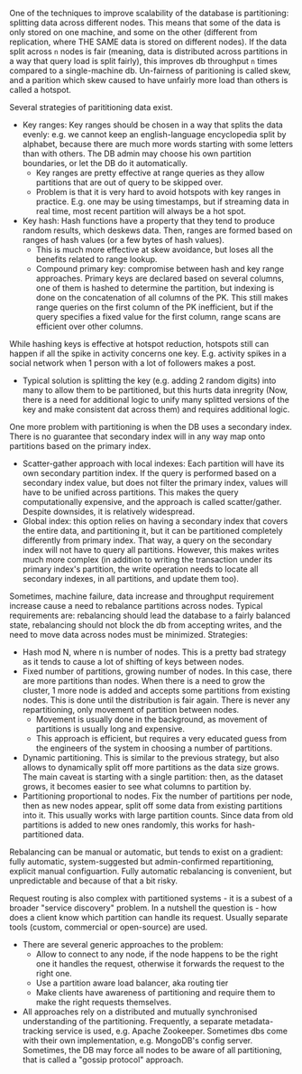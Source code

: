 One of the techniques to improve scalability of the database is partitioning: splitting data across different nodes. This means that some of the data is only stored on one machine, and some on the other (different from replication, where THE SAME data is stored on different nodes). 
If the data split across `n` nodes is fair (meaning, data is distributed across partitions in a way that query load is split fairly), this improves db throughput `n` times compared to a single-machine db. Un-fairness of paritioning is called skew, and a parition which skew caused to have unfairly more load than others is called a hotspot.

Several strategies of parititioning data exist. 
- 	Key ranges: Key ranges should be chosen in a way that splits the data evenly: e.g. we cannot keep an english-language encyclopedia split by alphabet, because there are much more words starting with some letters than with others. The DB admin may choose his own partition boundaries, or let the DB do it automatically.
	- Key ranges are pretty effective at range queries as they allow partitions that are out of query to be skipped over.
	- Problem is that it is very hard to avoid hotspots with key ranges in practice. E.g. one may be using timestamps, but if streaming data in real time, most recent partition will always be a hot spot.
- Key hash: Hash functions have a property that they tend to produce random results, which deskews data. Then, ranges are formed based on ranges of hash values (or a few bytes of hash values).
	- This is much more effective at skew avoidance, but loses all the benefits related to range lookup.
	- Compound primary key: compromise between hash and key range approaches. Primary keys are declared based on several columns, one of them is hashed to determine the partition, but indexing is done on the concatenation of all columns of the PK. This still makes range queries on the first column of the PK inefficient, but if the query specifies a fixed value for the first column, range scans are efficient over other columns.
	
	
While hashing keys is effective at hotspot reduction, hotspots still can happen if all the spike in activity concerns one key. E.g. activity spikes in a social network when 1 person with a lot of followers makes a post. 
- Typical solution is splitting the key (e.g. adding 2 random digits) into many to allow them to be partitioned, but this hurts data inregrity (Now, there is a need for additional logic to unify many splitted versions of the key and make consistent dat across them) and requires additional logic.

One more problem with partitioning is when the DB uses a secondary index. There is no guarantee that secondary index will in any way map onto partitions based on the primary index. 
- Scatter-gather approach with local indexes: Each partition will have its own secondary partition index. If the query is performed based on a secondary index value, but does not filter the primary index, values will have to be unified across partitions. This makes the query computationally expensive, and the approach is called scatter/gather. Despite downsides, it is relatively widespread.
- Global index: this option relies on having a secondary index that covers the entire data, and partitioning it, but it can be partitioned completely differently from primary index. That way, a query on the secondary index will not have to query all partitions. However, this makes writes much more complex (in addition to writing the transaction under its primary index's partition, the write operation needs to locate all secondary indexes, in all partitions, and update them too). 

Sometimes, machine failure, data increase and throughput requirement increase cause a need to rebalance partitions across nodes. Typical requirements are: rebalancing should lead the database to a fairly balanced state, rebalancing should not block the db from accepting writes, and the need to move data across nodes must be minimized.
Strategies:
 - Hash mod N, where n is number of nodes. This is a pretty bad strategy as it tends to cause a lot of shifting of keys between nodes.
 - Fixed number of partitions, growing number of nodes. In this case, there are more partitions than nodes. When there is a need to grow the cluster, 1 more node is added and accepts some partitions from existing nodes. This is done until the distribution is fair again. There is never any repartitioning, only movement of partition between nodes. 
 	- Movement is usually done in the background, as movement of partitions is usually long and expensive. 
	- This approach is efficient, but requires a very educated guess from the engineers of the system in choosing a number of partitions. 
- Dynamic partitioning. This is similar to the previous strategy, but also allows to dynamically split off more partitions as the data size grows. The main caveat is starting with a single partition: then, as the dataset grows, it becomes easier to see what columns to partition by.
- Partitioning proportional to nodes. Fix the number of partitions per node, then as new nodes appear, split off some data from existing partitions into it. This usually works with large partition counts. Since data from old partitions is added to new ones randomly, this works for hash-partitioned data. 

Rebalancing can be manual or automatic, but tends to exist on a gradient: fully automatic, system-suggested but admin-confirmed repartitioning, explicit manual configuartion. Fully automatic rebalancing is convenient, but unpredictable and because of that a bit risky.

Request routing is also complex with partitioned systems - it is a subest of a broader "service discovery" problem. In a nutshell the question is - how does a client know which partition can handle its request. Usually separate tools (custom, commercial or open-source) are used.  
- There are several generic approaches to the problem:
	- Allow to connect to any node, if the node happens to be the right one it handles the request, otherwise it forwards the request to the right one.
	- Use a partition aware load balancer, aka routing tier
	- Make clients have awareness of partitioning and require them to make the right requests themselves.
- All approaches rely on a distributed and mutually synchronised understanding of the partitioning. Frequently, a separate metadata-tracking service is used, e.g. Apache Zookeeper. Sometimes dbs come with their own implementation, e.g. MongoDB's config server. Sometimes, the DB may force all nodes to be aware of all partitioning, that is called a "gossip protocol" approach. 